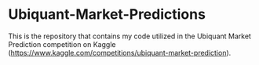 # Ubiquant-Market-Predictions
This is the repository that contains my code utilized in the Ubiquant Market Prediction competition on Kaggle (https://www.kaggle.com/competitions/ubiquant-market-prediction).
